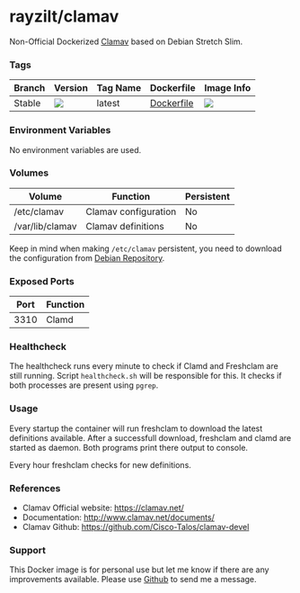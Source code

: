 # rayzilt/clamav #

Non-Official Dockerized [Clamav](http://www.clamav.net/) based on Debian Stretch Slim.

### Tags ###
Branch  | Version  | Tag Name     | Dockerfile | Image Info
------- | -------- | ------------ | ---------  | -----------
Stable | [![](https://images.microbadger.com/badges/version/rayzilt/clamav.svg)](https://microbadger.com/images/rayzilt/clamav "Get your own version badge on microbadger.com")  | latest       | [Dockerfile](https://github.com/Rayzilt/Docker-Clamav/blob/master/Dockerfile)  |  [![](https://images.microbadger.com/badges/image/rayzilt/clamav.svg)](https://microbadger.com/images/rayzilt/clamav "Get your own image badge on microbadger.com")

### Environment Variables ###
No environment variables are used.

### Volumes ###
Volume                  | Function                      | Persistent
----------------------- | ----------------------------- | --------
/etc/clamav             | Clamav configuration          | No
/var/lib/clamav         | Clamav definitions            | No

Keep in mind when making `/etc/clamav` persistent, you need to download the configuration from [Debian Repository](https://packages.debian.org/stretch-updates/clamav).

### Exposed Ports ###
Port | Function
---- | ------------
3310 | Clamd

### Healthcheck ###
The healthcheck runs every minute to check if Clamd and Freshclam are still running.
Script `healthcheck.sh` will be responsible for this. It checks if both processes are present using `pgrep`.

### Usage ###
Every startup the container will run freshclam to download the latest definitions available.
After a successfull download, freshclam and clamd are started as daemon.
Both programs print there output to console.

Every hour freshclam checks for new definitions.
 
### References ###
* Clamav Official website: https://clamav.net/
* Documentation: http://www.clamav.net/documents/
* Clamav Github: https://github.com/Cisco-Talos/clamav-devel

### Support ###
This Docker image is for personal use but let me know if there are any improvements available.
Please use [Github](https://github.com/Rayzilt/Docker-Clamav) to send me a message.
